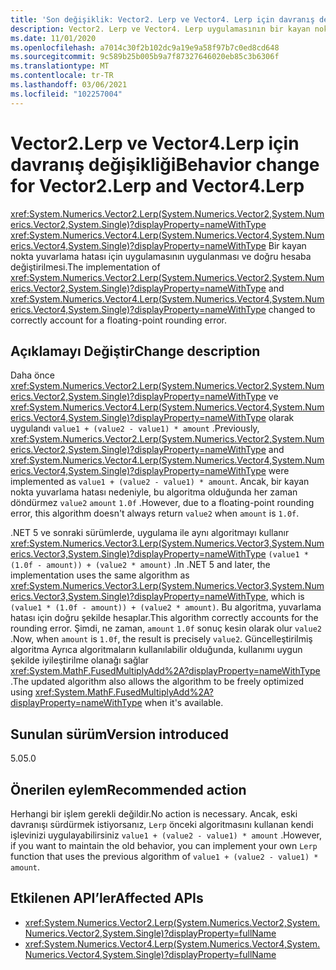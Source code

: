 ```yaml
---
title: 'Son değişiklik: Vector2. Lerp ve Vector4. Lerp için davranış değişikliği'
description: Vector2. Lerp ve Vector4. Lerp uygulamasının bir kayan noktalı yuvarlama hatası için doğru hesapta değiştiği, çekirdek .NET kitaplıklarında .NET 5 ile ilgili son değişiklik hakkında bilgi edinin.
ms.date: 11/01/2020
ms.openlocfilehash: a7014c30f2b102dc9a19e9a58f97b7c0ed8cd648
ms.sourcegitcommit: 9c589b25b005b9a7f87327646020eb85c3b6306f
ms.translationtype: MT
ms.contentlocale: tr-TR
ms.lasthandoff: 03/06/2021
ms.locfileid: "102257004"
---
```

# <a name="behavior-change-for-vector2lerp-and-vector4lerp"></a><span data-ttu-id="7bad7-103">Vector2.Lerp ve Vector4.Lerp için davranış değişikliği</span><span class="sxs-lookup"><span data-stu-id="7bad7-103">Behavior change for Vector2.Lerp and Vector4.Lerp</span></span>

<span data-ttu-id="7bad7-104"><xref:System.Numerics.Vector2.Lerp(System.Numerics.Vector2,System.Numerics.Vector2,System.Single)?displayProperty=nameWithType> <xref:System.Numerics.Vector4.Lerp(System.Numerics.Vector4,System.Numerics.Vector4,System.Single)?displayProperty=nameWithType> Bir kayan nokta yuvarlama hatası için uygulamasının uygulanması ve doğru hesaba değiştirilmesi.</span><span class="sxs-lookup"><span data-stu-id="7bad7-104">The implementation of <xref:System.Numerics.Vector2.Lerp(System.Numerics.Vector2,System.Numerics.Vector2,System.Single)?displayProperty=nameWithType> and <xref:System.Numerics.Vector4.Lerp(System.Numerics.Vector4,System.Numerics.Vector4,System.Single)?displayProperty=nameWithType> changed to correctly account for a floating-point rounding error.</span></span>

## <a name="change-description"></a><span data-ttu-id="7bad7-105">Açıklamayı Değiştir</span><span class="sxs-lookup"><span data-stu-id="7bad7-105">Change description</span></span>

<span data-ttu-id="7bad7-106">Daha önce <xref:System.Numerics.Vector2.Lerp(System.Numerics.Vector2,System.Numerics.Vector2,System.Single)?displayProperty=nameWithType> ve <xref:System.Numerics.Vector4.Lerp(System.Numerics.Vector4,System.Numerics.Vector4,System.Single)?displayProperty=nameWithType> olarak uygulandı `value1 + (value2 - value1) * amount` .</span><span class="sxs-lookup"><span data-stu-id="7bad7-106">Previously, <xref:System.Numerics.Vector2.Lerp(System.Numerics.Vector2,System.Numerics.Vector2,System.Single)?displayProperty=nameWithType> and <xref:System.Numerics.Vector4.Lerp(System.Numerics.Vector4,System.Numerics.Vector4,System.Single)?displayProperty=nameWithType> were implemented as `value1 + (value2 - value1) * amount`.</span></span> <span data-ttu-id="7bad7-107">Ancak, bir kayan nokta yuvarlama hatası nedeniyle, bu algoritma olduğunda her zaman döndürmez `value2` `amount` `1.0f` .</span><span class="sxs-lookup"><span data-stu-id="7bad7-107">However, due to a floating-point rounding error, this algorithm doesn't always return `value2` when `amount` is `1.0f`.</span></span>

<span data-ttu-id="7bad7-108">.NET 5 ve sonraki sürümlerde, uygulama ile aynı algoritmayı kullanır <xref:System.Numerics.Vector3.Lerp(System.Numerics.Vector3,System.Numerics.Vector3,System.Single)?displayProperty=nameWithType> `(value1 * (1.0f - amount)) + (value2 * amount)` .</span><span class="sxs-lookup"><span data-stu-id="7bad7-108">In .NET 5 and later, the implementation uses the same algorithm as <xref:System.Numerics.Vector3.Lerp(System.Numerics.Vector3,System.Numerics.Vector3,System.Single)?displayProperty=nameWithType>, which is `(value1 * (1.0f - amount)) + (value2 * amount)`.</span></span> <span data-ttu-id="7bad7-109">Bu algoritma, yuvarlama hatası için doğru şekilde hesaplar.</span><span class="sxs-lookup"><span data-stu-id="7bad7-109">This algorithm correctly accounts for the rounding error.</span></span> <span data-ttu-id="7bad7-110">Şimdi, ne zaman, `amount` `1.0f` sonuç kesin olarak olur `value2` .</span><span class="sxs-lookup"><span data-stu-id="7bad7-110">Now, when `amount` is `1.0f`, the result is precisely `value2`.</span></span> <span data-ttu-id="7bad7-111">Güncelleştirilmiş algoritma Ayrıca algoritmaların kullanılabilir olduğunda, kullanımı uygun şekilde iyileştirilme olanağı sağlar <xref:System.MathF.FusedMultiplyAdd%2A?displayProperty=nameWithType> .</span><span class="sxs-lookup"><span data-stu-id="7bad7-111">The updated algorithm also allows the algorithm to be freely optimized using <xref:System.MathF.FusedMultiplyAdd%2A?displayProperty=nameWithType> when it's available.</span></span>

## <a name="version-introduced"></a><span data-ttu-id="7bad7-112">Sunulan sürüm</span><span class="sxs-lookup"><span data-stu-id="7bad7-112">Version introduced</span></span>

<span data-ttu-id="7bad7-113">5.0</span><span class="sxs-lookup"><span data-stu-id="7bad7-113">5.0</span></span>

## <a name="recommended-action"></a><span data-ttu-id="7bad7-114">Önerilen eylem</span><span class="sxs-lookup"><span data-stu-id="7bad7-114">Recommended action</span></span>

<span data-ttu-id="7bad7-115">Herhangi bir işlem gerekli değildir.</span><span class="sxs-lookup"><span data-stu-id="7bad7-115">No action is necessary.</span></span> <span data-ttu-id="7bad7-116">Ancak, eski davranışı sürdürmek istiyorsanız, `Lerp` önceki algoritmasını kullanan kendi işlevinizi uygulayabilirsiniz `value1 + (value2 - value1) * amount` .</span><span class="sxs-lookup"><span data-stu-id="7bad7-116">However, if you want to maintain the old behavior, you can implement your own `Lerp` function that uses the previous algorithm of `value1 + (value2 - value1) * amount`.</span></span>

## <a name="affected-apis"></a><span data-ttu-id="7bad7-117">Etkilenen API’ler</span><span class="sxs-lookup"><span data-stu-id="7bad7-117">Affected APIs</span></span>

- <xref:System.Numerics.Vector2.Lerp(System.Numerics.Vector2,System.Numerics.Vector2,System.Single)?displayProperty=fullName>
- <xref:System.Numerics.Vector4.Lerp(System.Numerics.Vector4,System.Numerics.Vector4,System.Single)?displayProperty=fullName>

<!--

#### Category

Core .NET libraries

### Affected APIs

- `M:System.Numerics.Vector2.Lerp(System.Numerics.Vector2,System.Numerics.Vector2,System.Single)`
- `M:System.Numerics.Vector4.Lerp(System.Numerics.Vector4,System.Numerics.Vector4,System.Single)`

-->
